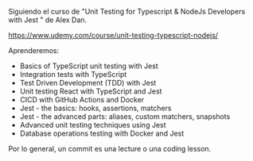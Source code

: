 Siguiendo el curso de "Unit Testing for Typescript & NodeJs Developers with Jest
" de Alex Dan.

https://www.udemy.com/course/unit-testing-typescript-nodejs/

Aprenderemos:

- Basics of TypeScript unit testing with Jest
- Integration tests with TypeScript
- Test Driven Development (TDD) with Jest
- Unit testing React with TypeScript and Jest
- CICD with GitHub Actions and Docker
- Jest - the basics: hooks, assertions, matchers
- Jest - the advanced parts: aliases, custom matchers, snapshots
- Advanced unit testing techniques using Jest
- Database operations testing with Docker and Jest

Por lo general, un commit es una lecture o una coding lesson.
